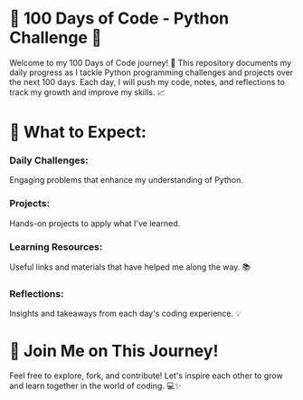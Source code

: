 # 🌟 100 Days of Code - Python Challenge 🌟
Welcome to my 100 Days of Code journey! 🚀 This repository documents my daily progress as I tackle Python programming challenges and projects over the next 100 days. Each day, I will push my code, notes, and reflections to track my growth and improve my skills. 📈
# 🐍 What to Expect:
### Daily Challenges:
Engaging problems that enhance my understanding of Python.
### Projects:
Hands-on projects to apply what I've learned.
### Learning Resources:
Useful links and materials that have helped me along the way. 📚
### Reflections:
Insights and takeaways from each day's coding experience. 💡
# 🌈 Join Me on This Journey!
Feel free to explore, fork, and contribute! Let's inspire each other to grow and learn together in the world of coding. 💻✨
